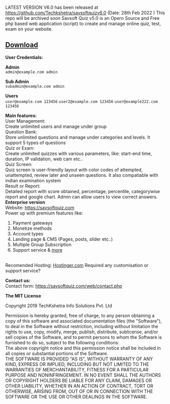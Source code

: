 LATEST VERSION V6.0 has been released at https://github.com/Techkshetra/savsoftquizv6.0 (Date: 28th Feb 2022 )
This repo will be archived soon
Savsoft Quiz v5.0 is an Opern Source and Free php based web application (script) to create and manage online quiz, test, exam on your website.<br>

<h2><a href="https://github.com/dineshkummarc/savsoftquiz_v5/archive/master.zip">Download</a></h2>

<strong>User Credentials:</strong></br>

<strong>Admin</strong></br>
``
admin@example.com
admin
``


<strong>Sub Admin</strong></br>
``
subadmin@example.com
admin
``

<strong>Users</strong></br>
``
user@example.com
123456
``
``
user2@example.com
123456
``
``
user@example222.com
123456
``

<strong>Main features:</strong><br>
User Management: <br>
Create unlimited users and manage under group <br>
Question Bank: <br>
Store unlimited questions and manage under categories and levels. It support 5 types of questions
<br>
 Quiz or Exam: <br>
Create unlimited quizzes with various parameters, like: start-end time, duration, IP validation, web cam etc..
<br>
 Quiz Screen: <br>
Quiz screen is user-friendly layout with color codes of attempted, unattempted, review later and unseen questions. It also compatiable with indian examination system
<br>
 Result or Report: <br>
Detailed report with score obtained, percentage, percentile, categorywise report and google chart. Admin can allow users to view correct answers.
<br>
<strong>Enterprise version</strong><br> 
Website: <a href="https://savsoftquiz.com">https://savsoftquiz.com</a> <br> 
Power up with premium features like:<br> 
1) Payment gateways<br> 
2) Monetize methods<br> 
3) Account types<br> 
4) Landing page & CMS (Pages, posts, slider etc..)<br> 
5) Multiple Group Subscription<br> 
6) Support service & <a href="https://savsoftquiz.com">more</a><br> <br> 

Recomended Hosting: <a href="https://hostinger.in?REFERRALCODE=1BHARPINDER47">Hostinger.com</a>
Required any customisation or support service?<br>

<strong>Contact us:</strong><br>
Contact form: <a href="https://savsoftquiz.com/web/contact.php">https://savsoftquiz.com/web/contact.php</a><br>

<strong>The MIT License</strong><br> 

Copyright 2019 TechKshetra Info Solutions Pvt. Ltd<br> 

Permission is hereby granted, free of charge, to any person obtaining a copy of this software and associated documentation files (the "Software"), to deal in the Software without restriction, including without limitation the rights to use, copy, modify, merge, publish, distribute, sublicense, and/or sell copies of the Software, and to permit persons to whom the Software is furnished to do so, subject to the following conditions:
<br>
The above copyright notice and this permission notice shall be included in all copies or substantial portions of the Software.
<br>
THE SOFTWARE IS PROVIDED "AS IS", WITHOUT WARRANTY OF ANY KIND, EXPRESS OR IMPLIED, INCLUDING BUT NOT LIMITED TO THE WARRANTIES OF MERCHANTABILITY, FITNESS FOR A PARTICULAR PURPOSE AND NONINFRINGEMENT. IN NO EVENT SHALL THE AUTHORS OR COPYRIGHT HOLDERS BE LIABLE FOR ANY CLAIM, DAMAGES OR OTHER LIABILITY, WHETHER IN AN ACTION OF CONTRACT, TORT OR OTHERWISE, ARISING FROM, OUT OF OR IN CONNECTION WITH THE SOFTWARE OR THE USE OR OTHER DEALINGS IN THE SOFTWARE.
